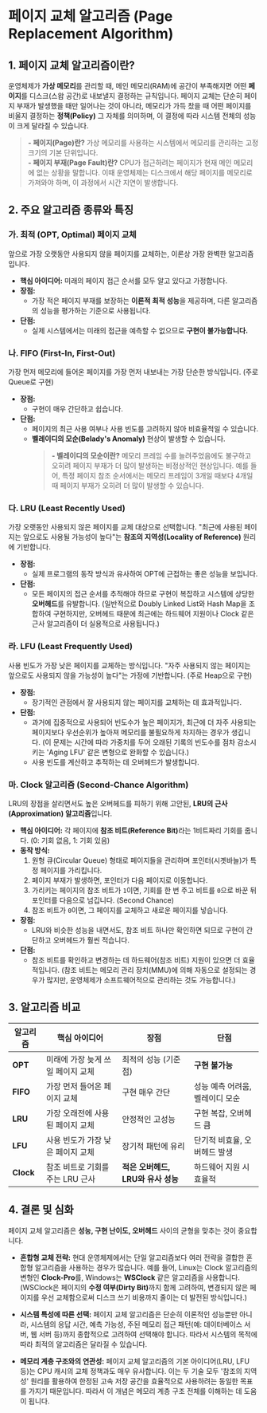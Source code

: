 # 페이지 교체 알고리즘 (Page Replacement Algorithm)

## 1. 페이지 교체 알고리즘이란?

운영체제가 **가상 메모리**를 관리할 때, 메인 메모리(RAM)에 공간이 부족해지면 어떤 **페이지**를 디스크(스왑 공간)로 내보낼지 결정하는 규칙입니다. 페이지 교체는 단순히 페이지 부재가 발생했을 때만 일어나는 것이 아니라, 메모리가 가득 찼을 때 어떤 페이지를 비울지 결정하는 **정책(Policy)** 그 자체를 의미하며, 이 결정에 따라 시스템 전체의 성능이 크게 달라질 수 있습니다.

> **- 페이지(Page)란?** 가상 메모리를 사용하는 시스템에서 메모리를 관리하는 고정 크기의 기본 단위입니다.</br>
> **- 페이지 부재(Page Fault)란?** CPU가 접근하려는 페이지가 현재 메인 메모리에 없는 상황을 말합니다. 이때 운영체제는 디스크에서 해당 페이지를 메모리로 가져와야 하며, 이 과정에서 시간 지연이 발생합니다.

## 2. 주요 알고리즘 종류와 특징

### 가. 최적 (OPT, Optimal) 페이지 교체

앞으로 가장 오랫동안 사용되지 않을 페이지를 교체하는, 이론상 가장 완벽한 알고리즘입니다.

- **핵심 아이디어:** 미래의 페이지 접근 순서를 모두 알고 있다고 가정합니다.
- **장점:**
  - 가장 적은 페이지 부재를 보장하는 **이론적 최적 성능**을 제공하며, 다른 알고리즘의 성능을 평가하는 기준으로 사용됩니다.
- **단점:**
  - 실제 시스템에서는 미래의 접근을 예측할 수 없으므로 **구현이 불가능합니다.**

### 나. FIFO (First-In, First-Out)

가장 먼저 메모리에 들어온 페이지를 가장 먼저 내보내는 가장 단순한 방식입니다. (주로 Queue로 구현)

- **장점:**
  - 구현이 매우 간단하고 쉽습니다.
- **단점:**
  - 페이지의 최근 사용 여부나 사용 빈도를 고려하지 않아 비효율적일 수 있습니다.
  - **벨레이디의 모순(Belady's Anomaly)** 현상이 발생할 수 있습니다.
    > **- 벨레이디의 모순이란?** 메모리 프레임 수를 늘려주었음에도 불구하고 오히려 페이지 부재가 더 많이 발생하는 비정상적인 현상입니다. 예를 들어, 특정 페이지 참조 순서에서는 메모리 프레임이 3개일 때보다 4개일 때 페이지 부재가 오히려 더 많이 발생할 수 있습니다.

### 다. LRU (Least Recently Used)

가장 오랫동안 사용되지 않은 페이지를 교체 대상으로 선택합니다. "최근에 사용된 페이지는 앞으로도 사용될 가능성이 높다"는 **참조의 지역성(Locality of Reference)** 원리에 기반합니다.

- **장점:**
  - 실제 프로그램의 동작 방식과 유사하여 OPT에 근접하는 좋은 성능을 보입니다.
- **단점:**
  - 모든 페이지의 접근 순서를 추적해야 하므로 구현이 복잡하고 시스템에 상당한 **오버헤드**를 유발합니다. (일반적으로 Doubly Linked List와 Hash Map을 조합하여 구현하지만, 오버헤드 때문에 최근에는 하드웨어 지원이나 Clock 같은 근사 알고리즘이 더 실용적으로 사용됩니다.)

### 라. LFU (Least Frequently Used)

사용 빈도가 가장 낮은 페이지를 교체하는 방식입니다. "자주 사용되지 않는 페이지는 앞으로도 사용되지 않을 가능성이 높다"는 가정에 기반합니다. (주로 Heap으로 구현)

- **장점:**
  - 장기적인 관점에서 잘 사용되지 않는 페이지를 교체하는 데 효과적입니다.
- **단점:**
  - 과거에 집중적으로 사용되어 빈도수가 높은 페이지가, 최근에 더 자주 사용되는 페이지보다 우선순위가 높아져 메모리를 불필요하게 차지하는 경우가 생깁니다. (이 문제는 시간에 따라 가중치를 두어 오래된 기록의 빈도수를 점차 감소시키는 'Aging LFU' 같은 변형으로 완화할 수 있습니다.)
  - 사용 빈도를 계산하고 추적하는 데 오버헤드가 발생합니다.

### 마. Clock 알고리즘 (Second-Chance Algorithm)

LRU의 장점을 살리면서도 높은 오버헤드를 피하기 위해 고안된, **LRU의 근사(Approximation) 알고리즘**입니다.

- **핵심 아이디어:** 각 페이지에 <b>참조 비트(Reference Bit)</b>라는 1비트짜리 기회를 줍니다. (0: 기회 없음, 1: 기회 있음)
- **동작 방식:**
  1. 원형 큐(Circular Queue) 형태로 페이지들을 관리하며 포인터(시곗바늘)가 특정 페이지를 가리킵니다.
  2. 페이지 부재가 발생하면, 포인터가 다음 페이지로 이동합니다.
  3. 가리키는 페이지의 참조 비트가 `1`이면, 기회를 한 번 주고 비트를 `0`으로 바꾼 뒤 포인터를 다음으로 넘깁니다. (Second Chance)
  4. 참조 비트가 `0`이면, 그 페이지를 교체하고 새로운 페이지를 넣습니다.
- **장점:**
  - LRU와 비슷한 성능을 내면서도, 참조 비트 하나만 확인하면 되므로 구현이 간단하고 오버헤드가 훨씬 적습니다.
- **단점:**
  - 참조 비트를 확인하고 변경하는 데 하드웨어(참조 비트) 지원이 있으면 더 효율적입니다. (참조 비트는 메모리 관리 장치(MMU)에 의해 자동으로 설정되는 경우가 많지만, 운영체제가 소프트웨어적으로 관리하는 것도 가능합니다.)

## 3. 알고리즘 비교

| 알고리즘 | 핵심 아이디어 | 장점 | 단점 |
| --- | --- | --- | --- |
| **OPT** | 미래에 가장 늦게 쓰일 페이지 교체 | 최적의 성능 (기준점) | **구현 불가능** |
| **FIFO** | 가장 먼저 들어온 페이지 교체 | 구현 매우 간단 | 성능 예측 어려움, 벨레이디 모순 |
| **LRU** | 가장 오래전에 사용된 페이지 교체 | 안정적인 고성능 | 구현 복잡, 오버헤드 큼 |
| **LFU** | 사용 빈도가 가장 낮은 페이지 교체 | 장기적 패턴에 유리 | 단기적 비효율, 오버헤드 발생 |
| **Clock** | 참조 비트로 기회를 주는 LRU 근사 | **적은 오버헤드, LRU와 유사 성능** | 하드웨어 지원 시 효율적 |

## 4. 결론 및 심화

페이지 교체 알고리즘은 **성능, 구현 난이도, 오버헤드** 사이의 균형을 맞추는 것이 중요합니다.

- **혼합형 교체 전략:** 현대 운영체제에서는 단일 알고리즘보다 여러 전략을 결합한 혼합형 알고리즘을 사용하는 경우가 많습니다. 예를 들어, Linux는 Clock 알고리즘의 변형인 **Clock-Pro**를, Windows는 **WSClock** 같은 알고리즘을 사용합니다. (WSClock은 페이지의 <b>수정 여부(Dirty Bit)</b>까지 함께 고려하여, 변경되지 않은 페이지를 우선 교체함으로써 디스크 쓰기 비용까지 줄이는 더 발전된 방식입니다.)

- **시스템 특성에 따른 선택:** 페이지 교체 알고리즘은 단순히 이론적인 성능뿐만 아니라, 시스템의 응답 시간, 예측 가능성, 주된 메모리 접근 패턴(예: 데이터베이스 서버, 웹 서버 등)까지 종합적으로 고려하여 선택해야 합니다. 따라서 시스템의 목적에 따라 최적의 알고리즘은 달라질 수 있습니다.

- **메모리 계층 구조와의 연관성:** 페이지 교체 알고리즘의 기본 아이디어(LRU, LFU 등)는 CPU 캐시의 교체 정책과도 매우 유사합니다. 이는 두 기술 모두 '참조의 지역성' 원리를 활용하여 한정된 고속 저장 공간을 효율적으로 사용하려는 동일한 목표를 가지기 때문입니다. 따라서 이 개념은 메모리 계층 구조 전체를 이해하는 데 도움이 됩니다.